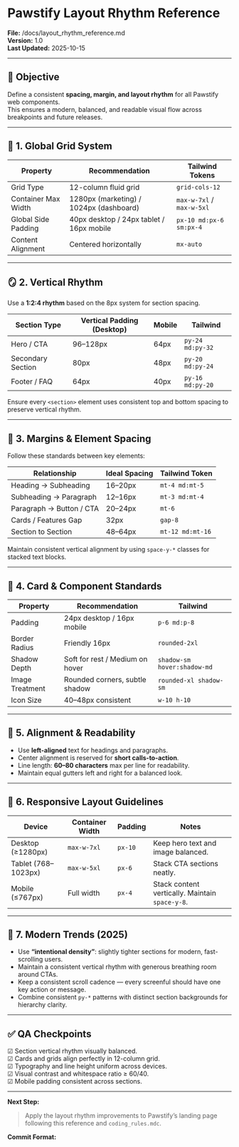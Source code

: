 # Pawstify Layout Rhythm Reference  
**File:** /docs/layout_rhythm_reference.md  
**Version:** 1.0  
**Last Updated:** 2025-10-15  

---

## 🎯 Objective
Define a consistent **spacing, margin, and layout rhythm** for all Pawstify web components.  
This ensures a modern, balanced, and readable visual flow across breakpoints and future releases.

---

## 🧩 1. Global Grid System
| Property | Recommendation | Tailwind Tokens |
|-----------|----------------|-----------------|
| Grid Type | 12-column fluid grid | `grid-cols-12` |
| Container Max Width | 1280px (marketing) / 1024px (dashboard) | `max-w-7xl` / `max-w-5xl` |
| Global Side Padding | 40px desktop / 24px tablet / 16px mobile | `px-10 md:px-6 sm:px-4` |
| Content Alignment | Centered horizontally | `mx-auto` |

---

## 🪞 2. Vertical Rhythm
Use a **1:2:4 rhythm** based on the 8px system for section spacing.  

| Section Type | Vertical Padding (Desktop) | Mobile | Tailwind |
|---------------|----------------------------|---------|-----------|
| Hero / CTA | 96–128px | 64px | `py-24 md:py-32` |
| Secondary Section | 80px | 48px | `py-20 md:py-24` |
| Footer / FAQ | 64px | 40px | `py-16 md:py-20` |

Ensure every `<section>` element uses consistent top and bottom spacing to preserve vertical rhythm.

---

## 📏 3. Margins & Element Spacing
Follow these standards between key elements:

| Relationship | Ideal Spacing | Tailwind Token |
|---------------|----------------|----------------|
| Heading → Subheading | 16–20px | `mt-4 md:mt-5` |
| Subheading → Paragraph | 12–16px | `mt-3 md:mt-4` |
| Paragraph → Button / CTA | 20–24px | `mt-6` |
| Cards / Features Gap | 32px | `gap-8` |
| Section to Section | 48–64px | `mt-12 md:mt-16` |

Maintain consistent vertical alignment by using `space-y-*` classes for stacked text blocks.

---

## 🧱 4. Card & Component Standards
| Property | Recommendation | Tailwind |
|-----------|----------------|----------|
| Padding | 24px desktop / 16px mobile | `p-6 md:p-8` |
| Border Radius | Friendly 16px | `rounded-2xl` |
| Shadow Depth | Soft for rest / Medium on hover | `shadow-sm hover:shadow-md` |
| Image Treatment | Rounded corners, subtle shadow | `rounded-xl shadow-sm` |
| Icon Size | 40–48px consistent | `w-10 h-10` |

---

## 🧠 5. Alignment & Readability
- Use **left-aligned** text for headings and paragraphs.  
- Center alignment is reserved for **short calls-to-action**.  
- Line length: **60–80 characters** max per line for readability.  
- Maintain equal gutters left and right for a balanced look.  

---

## 📱 6. Responsive Layout Guidelines
| Device | Container Width | Padding | Notes |
|---------|------------------|----------|-------|
| Desktop (≥1280px) | `max-w-7xl` | `px-10` | Keep hero text and image balanced. |
| Tablet (768–1023px) | `max-w-5xl` | `px-6` | Stack CTA sections neatly. |
| Mobile (≤767px) | Full width | `px-4` | Stack content vertically. Maintain `space-y-8`. |

---

## 🧭 7. Modern Trends (2025)
- Use **“intentional density”**: slightly tighter sections for modern, fast-scrolling users.  
- Maintain a consistent vertical rhythm with generous breathing room around CTAs.  
- Keep a consistent scroll cadence — every screenful should have one key action or message.  
- Combine consistent `py-*` patterns with distinct section backgrounds for hierarchy clarity.

---

## ✅ QA Checkpoints
☑ Section vertical rhythm visually balanced.  
☑ Cards and grids align perfectly in 12-column grid.  
☑ Typography and line height uniform across devices.  
☑ Visual contrast and whitespace ratio ≥ 60/40.  
☑ Mobile padding consistent across sections.  

---

**Next Step:**  
> Apply the layout rhythm improvements to Pawstify’s landing page following this reference and `coding_rules.mdc`.

**Commit Format:**  
